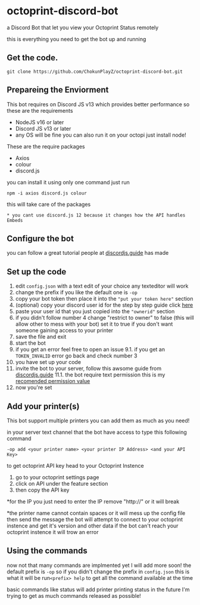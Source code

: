 # octoprint-discord-bot
a Discord Bot that let you view your Octoprint Status remotely

this is everything you need to get the bot up and running
## Get the code.
```
git clone https://github.com/ChokunPlayZ/octoprint-discord-bot.git
```
## Prepareing the Enviorment
This bot requires on Discord JS v13 which provides better performance so these are the requirements

 - NodeJS v16 or later
 - Discord JS v13 or later
 - any OS will be fine you can also run it on your octopi just install node!
 
 These are the require packages
 - Axios  
 - colour  
 - discord.js

you can install it using only one command just run

```
npm -i axios discord.js colour
```

  this will take care of the packages
  

`* you cant use discord.js 12 because it changes how the API handles Embeds`

## Configure the bot
you can follow a great tutorial people at [discordjs.guide](https://discordjs.guide/preparations/setting-up-a-bot-application.html) has made
## Set up the code
1. edit `config.json` with a text edit of your choice any texteditor will work
2. change the prefix if you like the default one is `-op`
3. copy your bot token then place it into the `"put your token here"` section
4. (optional) copy your discord user id for the step by step guide click [here](https://support.discord.com/hc/en-us/articles/206346498-Where-can-I-find-my-User-Server-Message-ID-)
5. paste your user id that you just copied into the `"ownerid"` section
6. if you didn't follow number 4 change "restrict to owner" to false (this will allow other to mess with your bot) set it to true if you don't want someone gaining access to your printer
7. save the file and exit
8. start the bot
9. if you get an error feel free to open an issue
9.1. if you get an `TOKEN_INVALID` error go back and check number 3
10. you have set up your code 
11. invite the bot to your server, follow this awsome guide from [discordjs.guide](https://discordjs.guide/preparations/adding-your-bot-to-servers.html#bot-invite-links)
 11.1. the bot require text permission  this is my [recomended permission value](https://discordapi.com/permissions.html#519232)
12. now you're set
## Add your printer(s)
This bot support multiple printers you can add them as much as you need!

in your server text channel that the bot have access to type this following command

```
-op add <your printer name> <your printer IP Address> <and your API Key>
```

to get octoprint API key head to your Octoprint Instence

 1. go to your octoprint settings page
 2. click on API under the feature section
 3. then copy the API key
 
*for the IP you just need to enter the IP remove "http://" or it will break

*the printer name cannot contain spaces or it will mess up the config file
then send the message
the bot will attempt to connect to your octoprint instence and get it's version and other data
if the bot can't reach your octoprint instence it will trow an error
 
 ## Using the commands
 now not that many commands are implmented yet  I will add more soon!
 the default prefix is
    ```-op```
so if you didn't change the prefix in `config.json` this is what it will be
 run`<prefix> help` to get all the command available at the time
 
 basic commands like status will add printer printing status in the future
I'm trying to get as much commands released as possible!

